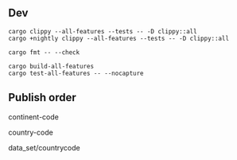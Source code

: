 ## Dev

```
cargo clippy --all-features --tests -- -D clippy::all
cargo +nightly clippy --all-features --tests -- -D clippy::all

cargo fmt -- --check

cargo build-all-features
cargo test-all-features -- --nocapture
```

## Publish order

continent-code

country-code

data_set/countrycode
